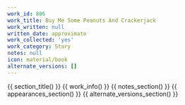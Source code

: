 ```yaml
---
work_id: 806
work_title: Buy Me Some Peanuts And Crackerjack
work_written: null
written_date: approximate
work_collected: 'yes'
work_category: Story
notes: null
icon: material/book
alternate_versions: []
---
```


{{ section_title() }}
{{ work_info() }}
{{ notes_section() }}
{{ appearances_section() }}
{{ alternate_versions_section() }}